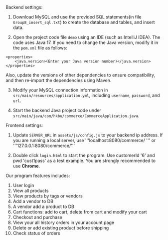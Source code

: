 Backend settings:
1. Download MySQL and use the provided SQL statements(in file `Group8_insert_sql.txt`) to create the database and tables, and insert data.

2. Open the project code file `demo` using an IDE (such as IntelliJ IDEA). The code uses Java 17. If you need to change the Java version, modify it in the `pom.xml` file as follows:
```
<properties>
    <java.version>(Enter your Java version number)</java.version>
</properties>
```
Also, update the versions of other dependencies to ensure compatibility, and then re-import the dependencies using Maven.

3. Modify your MySQL connection information in `src/main/resources/application.yml`, including `username`, `password`, and `url`.

4. Start the backend Java project code under `src/main/java/com/hkbu/commerce/CommerceApplication.java`.

Frontend settings:
1. Update `SERVER_URL` in `assets/js/config.js` to your backend ip address. If you are running a 
    local server, use 
    '''localhost:8080/commerce/  '''
or  \
    '''127.0.0.1:8080/commerce/'''

2. Double click `login.html` to start the program. Use customerId '6' and pwd 'cust1pass' as a test
    example. You are strongly recommended to use **Chrome**.

Our program features includes:
1. User login 
2. View all products
3. View products by tags or vendors
4. Add a vendor to DB
5. A vendor add a product to DB
6. Cart functions: add to cart, delete from cart and modify your cart
7. Checkout and purchase
8. View your all history orders in your account page
9. Delete or add existing product before shipping
10. Check status of orders